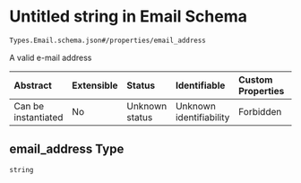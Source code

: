 # Untitled string in Email Schema

```txt
Types.Email.schema.json#/properties/email_address
```

A valid e-mail address

| Abstract            | Extensible | Status         | Identifiable            | Custom Properties | Additional Properties | Access Restrictions | Defined In                                                                      |
| :------------------ | :--------- | :------------- | :---------------------- | :---------------- | :-------------------- | :------------------ | :------------------------------------------------------------------------------ |
| Can be instantiated | No         | Unknown status | Unknown identifiability | Forbidden         | Allowed               | none                | [Email.schema.json\*](../schema/types/Email.schema.json "open original schema") |

## email_address Type

`string`
